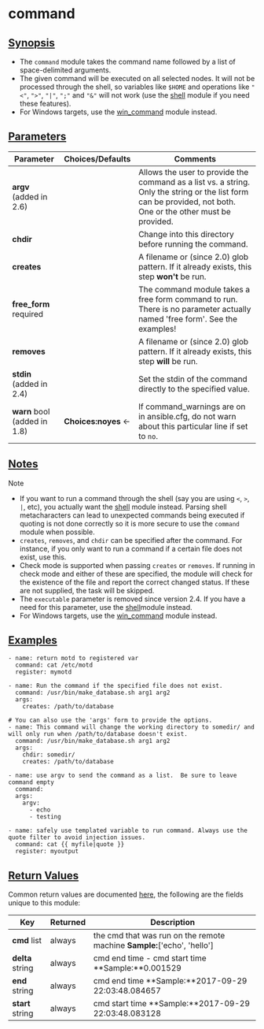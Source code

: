 # command

## [Synopsis](https://docs.ansible.com/ansible/latest/modules/command_module.html#id1)

- The `command` module takes the command name followed by a list of space-delimited arguments.
- The given command will be executed on all selected nodes. It will not be processed through the shell, so variables like `$HOME` and operations like `"<"`, `">"`, `"|"`, `";"` and `"&"` will not work (use the [shell](https://docs.ansible.com/ansible/latest/modules/shell_module.html#shell-module) module if you need these features).
- For Windows targets, use the [win_command](https://docs.ansible.com/ansible/latest/modules/win_command_module.html#win-command-module) module instead.

## [Parameters](https://docs.ansible.com/ansible/latest/modules/command_module.html#id2)

| Parameter                     | Choices/Defaults        | Comments                                                     |
| ----------------------------- | ----------------------- | ------------------------------------------------------------ |
| **argv**  (added in 2.6)      |                         | Allows the user to provide the command as a list vs. a string. Only the string or the list form can be provided, not both. One or the other must be provided. |
| **chdir**                     |                         | Change into this directory before running the command.       |
| **creates**                   |                         | A filename or (since 2.0) glob pattern. If it already exists, this step **won't** be run. |
| **free_form**  required       |                         | The command module takes a free form command to run. There is no parameter actually named 'free form'. See the examples! |
| **removes**                   |                         | A filename or (since 2.0) glob pattern. If it already exists, this step **will** be run. |
| **stdin**  (added in 2.4)     |                         | Set the stdin of the command directly to the specified value. |
| **warn**  bool (added in 1.8) | **Choices:**no**yes** ← | If command_warnings are on in ansible.cfg, do not warn about this particular line if set to `no`. |

## [Notes](https://docs.ansible.com/ansible/latest/modules/command_module.html#id3)

Note

- If you want to run a command through the shell (say you are using `<`, `>`, `|`, etc), you actually want the [shell](https://docs.ansible.com/ansible/latest/modules/shell_module.html#shell-module) module instead. Parsing shell metacharacters can lead to unexpected commands being executed if quoting is not done correctly so it is more secure to use the `command` module when possible.
- `creates`, `removes`, and `chdir` can be specified after the command. For instance, if you only want to run a command if a certain file does not exist, use this.
- Check mode is supported when passing `creates` or `removes`. If running in check mode and either of these are specified, the module will check for the existence of the file and report the correct changed status. If these are not supplied, the task will be skipped.
- The `executable` parameter is removed since version 2.4. If you have a need for this parameter, use the [shell](https://docs.ansible.com/ansible/latest/modules/shell_module.html#shell-module)module instead.
- For Windows targets, use the [win_command](https://docs.ansible.com/ansible/latest/modules/win_command_module.html#win-command-module) module instead.

## [Examples](https://docs.ansible.com/ansible/latest/modules/command_module.html#id4)

```
- name: return motd to registered var
  command: cat /etc/motd
  register: mymotd

- name: Run the command if the specified file does not exist.
  command: /usr/bin/make_database.sh arg1 arg2
  args:
    creates: /path/to/database

# You can also use the 'args' form to provide the options.
- name: This command will change the working directory to somedir/ and will only run when /path/to/database doesn't exist.
  command: /usr/bin/make_database.sh arg1 arg2
  args:
    chdir: somedir/
    creates: /path/to/database

- name: use argv to send the command as a list.  Be sure to leave command empty
  command:
  args:
    argv:
      - echo
      - testing

- name: safely use templated variable to run command. Always use the quote filter to avoid injection issues.
  command: cat {{ myfile|quote }}
  register: myoutput
```

## [Return Values](https://docs.ansible.com/ansible/latest/modules/command_module.html#id5)

Common return values are documented [here](https://docs.ansible.com/ansible/latest/reference_appendices/common_return_values.html#common-return-values), the following are the fields unique to this module:

| Key               | Returned | Description                                                  |
| ----------------- | -------- | ------------------------------------------------------------ |
| **cmd**  list     | always   | the cmd that was run on the remote machine **Sample:**['echo', 'hello'] |
| **delta**  string | always   | cmd end time - cmd start time **Sample:**0.001529            |
| **end**  string   | always   | cmd end time **Sample:**2017-09-29 22:03:48.084657           |
| **start**  string | always   | cmd start time **Sample:**2017-09-29 22:03:48.083128         |